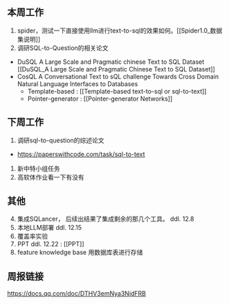 ## 本周工作
1. spider，测试一下直接使用llm进行text-to-sql的效果如何。[[Spider1.0_数据集说明]]
2. 调研SQL-to-Question的相关论文
* DuSQL A Large Scale and Pragmatic chinese Text to SQL Dataset [[DuSQL_A Large Scale and Pragmatic Chinese Text to SQL Dataset]]
* CosQL A Conversational Text to sQL challenge Towards Cross Domain Natural Language lnterfaces to Databases
	* Template-based : [[Template-based text-to-sql or sql-to-text]]
	* Pointer-generator : [[Pointer-generator Networks]]


## 下周工作
1. 调研sql-to-question的综述论文
* https://paperswithcode.com/task/sql-to-text
1. 新中特小组任务
2. 高软体作业看一下有没有

## 其他
4. 集成SQLancer， 后续出结果了集成剩余的那几个工具。 ddl. 12.8
5. 本地LLM部署 ddl. 12.15
6. 覆盖率实验
7. PPT ddl. 12.22 : [[PPT]]
8. feature knowledge base 用数据库表进行存储

## 周报链接
https://docs.qq.com/doc/DTHV3emNya3NjdFRB